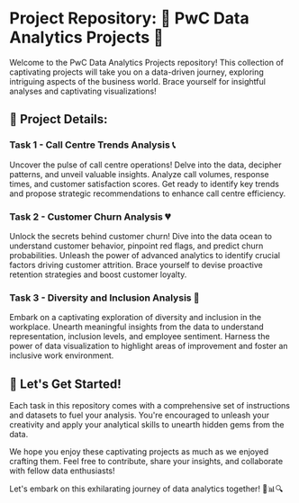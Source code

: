 # Project Repository: 🌟 PwC Data Analytics Projects 🌟

Welcome to the PwC Data Analytics Projects repository! This collection of captivating projects will take you on a data-driven journey, exploring intriguing aspects of the business world. Brace yourself for insightful analyses and captivating visualizations! 

## 📁 Project Details:

### Task 1 - Call Centre Trends Analysis 📞
Uncover the pulse of call centre operations! Delve into the data, decipher patterns, and unveil valuable insights. Analyze call volumes, response times, and customer satisfaction scores. Get ready to identify key trends and propose strategic recommendations to enhance call centre efficiency.

### Task 2 - Customer Churn Analysis 💔
Unlock the secrets behind customer churn! Dive into the data ocean to understand customer behavior, pinpoint red flags, and predict churn probabilities. Unleash the power of advanced analytics to identify crucial factors driving customer attrition. Brace yourself to devise proactive retention strategies and boost customer loyalty.

### Task 3 - Diversity and Inclusion Analysis 🌈
Embark on a captivating exploration of diversity and inclusion in the workplace. Unearth meaningful insights from the data to understand representation, inclusion levels, and employee sentiment. Harness the power of data visualization to highlight areas of improvement and foster an inclusive work environment.

## 🚀 Let's Get Started!
Each task in this repository comes with a comprehensive set of instructions and datasets to fuel your analysis. You're encouraged to unleash your creativity and apply your analytical skills to unearth hidden gems from the data.

We hope you enjoy these captivating projects as much as we enjoyed crafting them. Feel free to contribute, share your insights, and collaborate with fellow data enthusiasts!

Let's embark on this exhilarating journey of data analytics together! 🎉📊🔍
